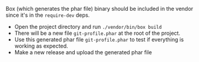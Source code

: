 Box (which generates the phar file) binary should be included in the vendor since it's in the `require-dev` deps.

* Open the project directory and run `./vendor/bin/box build`
* There will be a new file `git-profile.phar` at the root of the project.
* Use this generated phar file `git-profile.phar` to test if everything is working as expected.
* Make a new release and upload the generated phar file
